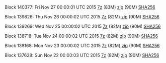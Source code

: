 Block 140377: Fri Nov 27 00:00:01 UTC 2015 [7z](https://transfer.sh/53YN2/bootstrap.dat.20151127.7z) (83M) [zip](https://transfer.sh/96a7b/bootstrap.dat.20151127.zip) (90M) [SHA256](https://transfer.sh/1hyYCl/sha256.txt)

Block 139826: Thu Nov 26 00:00:02 UTC 2015 [7z](https://transfer.sh/1d9AZC/bootstrap.dat.20151126.7z) (82M) [zip](https://transfer.sh/14J01/bootstrap.dat.20151126.zip) (90M) [SHA256](https://transfer.sh/RRRop/sha256.txt)

Block 139269: Wed Nov 25 00:00:02 UTC 2015 [7z](https://transfer.sh/Ff58v/bootstrap.dat.20151125.7z) (82M) [zip](https://transfer.sh/1e2kJH/bootstrap.dat.20151125.zip) (90M) [SHA256](https://transfer.sh/x4bH7/sha256.txt)

Block 138718: Tue Nov 24 00:00:02 UTC 2015 [7z](https://transfer.sh/12cYUh/bootstrap.dat.20151124.7z) (82M) [zip](https://transfer.sh/UROmm/bootstrap.dat.20151124.zip) (90M) [SHA256](https://transfer.sh/AB1uO/sha256.txt)

Block 138168: Mon Nov 23 00:00:02 UTC 2015 [7z](https://transfer.sh/10cTeu/bootstrap.dat.20151123.7z) (82M) [zip](https://transfer.sh/81PSG/bootstrap.dat.20151123.zip) (90M) [SHA256](https://transfer.sh/59KJH/sha256.txt)

Block 137628: Sun Nov 22 00:00:03 UTC 2015 [7z](https://transfer.sh/loZym/bootstrap.dat.20151122.7z) (82M) [zip](https://transfer.sh/S2GVA/bootstrap.dat.20151122.zip) (90M) [SHA256](https://transfer.sh/AlJSF/sha256.txt)
